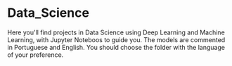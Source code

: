 # Data_Science
Here you'll find projects in Data Science using Deep Learning and Machine Learning, with Jupyter Noteboos to guide you.
The models are commented in Portuguese and English. You should choose the folder with the language of your preference.
